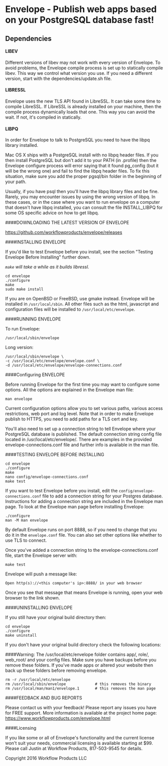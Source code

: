 # Envelope - Publish web apps based on your PostgreSQL database fast!

## Dependencies

#### LIBEV
Different versions of libev may not work with every version of Envelope. To avoid problems, the Envelope compile process is set up to statically compile libev. This way we control what version you use. If you need a different version, start with the dependencies/update.sh file.

#### LIBRESSL
Envelope uses the new TLS API found in LibreSSL. It can take some time to compile LibreSSL. If LibreSSL is already installed on your machine, then the compile process dynamically loads that one. This way you can avoid the wait. If not, it's compiled in statically.

#### LIBPQ
In order for Envelope to talk to PostgreSQL you need to have the libpq library installed.

Mac OS X ships with a PostgreSQL install with no libpq header files. If you then install PostgreSQL but don't add it to your PATH (in .profile) then the Envelope configure process will error saying that it found pg_config (but it will be the wrong one) and fail to find the libpq header files. To fix this situation, make sure you add the proper pgsql/bin folder in the beginning of your path.

Usually, if you have psql then you'll have the libpq library files and be fine. Rarely, you may encounter issues by using the wrong version of libpq. In these cases, or in the case where you want to run envelope on a computer that doesn't have libpq installed, you can consult the file INSTALL_LIBPQ for some OS specific advice on how to get libpq.

####DOWNLOADING THE LATEST VERSION OF ENVELOPE

https://github.com/workflowproducts/envelope/releases

####INSTALLING ENVELOPE

If you'd like to test Envelope before you install, see the section "Testing Envelope Before Installing" further down.

*`make` will take a while as it builds libressl.*

    cd envelope
    ./configure
    make
    sudo make install

If you are on OpenBSD or FreeBSD, use gmake instead.
Envelope will be installed in `/usr/local/sbin`. All other files such as the html, javascript and configuration files will be installed to `/usr/local/etc/envelope`.

####RUNNING ENVELOPE

To run Envelope:

    /usr/local/sbin/envelope

Long version:

    /usr/local/sbin/envelope \
    -c /usr/local/etc/envelope/envelope.conf \
    -d /usr/local/etc/envelope/envelope-connections.conf

####Configuring ENVELOPE

Before running Envelope for the first time you may want to configure some options. All the options are explained in the Envelope man file:

    man envelope

Current configuration options allow you to set various paths, various access restrictions, web port and log level. Note that in order to make Envelope publish to HTTPS, you need to add paths for a TLS cert and key.

You'll also need to set up a connection string to tell Envelope where your PostgreSQL database is published. The default connection string config file located in /usr/local/etc/envelope/. There are examples in the provided envelope-connections.conf file and further info is available in the man file.

####TESTING ENVELOPE BEFORE INSTALLING

    cd envelope
    ./configure
    make
    nano config/envelope-connections.conf
    make test

If you want to test Envelope before you install, edit the `config/envelope-connections.conf` file to add a connection string for your Postgres database. Instructions for adding a connection string are included in the Envelope man page. To look at the Envelope man page before installing Envelope:

    ./configure
    man -M man envelope

By default Envelope runs on port 8888, so if you need to change that you do it in the `envelope.conf` file. You can also set other options like whether to use TLS to connect.

Once you've added a connection string to the envelope-connections.conf file, start the Envelope server with:

    make test

Envelope will push a message like:

    Open http(s)://<this computer's ip>:8888/ in your web browser

Once you see that message that means Envelope is running, open your web browser to the link shown.

####UNINSTALLING ENVELOPE

If you still have your original build directory then:

    cd envelope
    ./configure
    make uninstall

If you don't have your original build directory check the following locations:

####Warning: The /usr/local/etc/envelope folder contains app/, role/, web_root/ and your config files. Make sure you have backups before you remove these folders. If you've made apps or altered your website then back up these folders before removing envelope. 

    rm -r /usr/local/etc/envelope
    rm /usr/local/sbin/envelope             # this removes the binary
    rm /usr/local/man/man1/envelope.1       # this removes the man page
    
####FEEDBACK AND BUG REPORTS

Please contact us with your feedback! Please report any issues you have for FREE support. More information is available at the project home page: https://www.workflowproducts.com/envelope.html

####Licensing

If you like some or all of Envelope's functionality and the current license won't suit your needs, commercial licensing is available starting at $99. Please call Justin at Workflow Products, 817-503-9545 for details.

Copyright 2016 Workflow Products LLC

